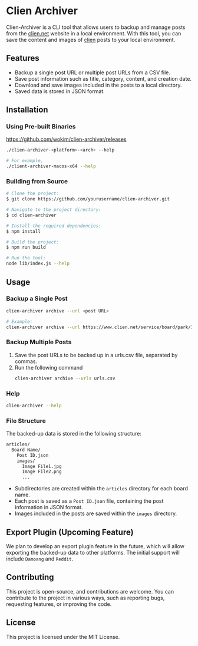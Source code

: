 # Clien Archiver

Clien-Archiver is a CLI tool that allows users to backup and manage posts from the [clien.net](https://www.clien.net) website in a local environment. With this tool, you can save the content and images of [clien](https://www.clien.net) posts to your local environment.

## Features

- Backup a single post URL or multiple post URLs from a CSV file.
- Save post information such as title, category, content, and creation date.
- Download and save images included in the posts to a local directory.
- Saved data is stored in JSON format.

## Installation

### Using Pre-built Binaries

https://github.com/wokim/clien-archiver/releases

```sh
./clien-archiver-<platform>-<arch> --help

# For example,
./client-archiver-macos-x64 --help
```

### Building from Source

```sh
# Clone the project:
$ git clone https://github.com/yourusername/clien-archiver.git

# Navigate to the project directory:
$ cd clien-archiver

# Install the required dependencies:
$ npm install

# Build the project:
$ npm run build

# Run the tool:
node lib/index.js --help

```

## Usage

### Backup a Single Post

```sh
clien-archiver archive --url <post URL>

# Example:
clien-archiver archive --url https://www.clien.net/service/board/park/18680440
```

### Backup Multiple Posts

1. Save the post URLs to be backed up in a urls.csv file, separated by commas.
2. Run the following command
   ```sh
   clien-archiver archive --urls urls.csv
   ```

### Help

```sh
clien-archiver --help
```

### File Structure

The backed-up data is stored in the following structure:

```sh
articles/
  Board Name/
    Post ID.json
    images/
      Image File1.jpg
      Image File2.png
      ...
```

- Subdirectories are created within the `articles` directory for each board name.
- Each post is saved as a `Post ID.json` file, containing the post information in JSON format.
- Images included in the posts are saved within the `images` directory.

## Export Plugin (Upcoming Feature)

We plan to develop an export plugin feature in the future, which will allow exporting the backed-up data to other platforms. The initial support will include `Damoang` and `Reddit`.

## Contributing

This project is open-source, and contributions are welcome. You can contribute to the project in various ways, such as reporting bugs, requesting features, or improving the code.

## License

This project is licensed under the MIT License.

